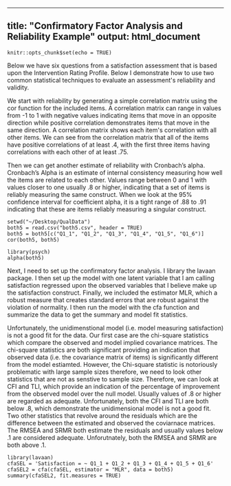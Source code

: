 

---
title: "Confirmatory Factor Analysis and Reliability Example"
output: html_document
---

```{r setup, include=FALSE}
knitr::opts_chunk$set(echo = TRUE)
```
Below we have six questions from a satisfaction assessment that is based upon the Intervention Rating Profile.  Below I demonstrate how to use two common statistical techniques to evaluate an assessment's reliability and validity.  

We start with reliability by generating a simple correlation matrix using the cor function for the included items.  A correlation matrix can range in values from -1 to 1 with negative values indicating items that move in an opposite direction while positive correlation demonstrates items that move in the same direction.  A correlation matrix shows each item's correlation with all other items.  We can see from the correlation matrix that all of the items have positive correlations of at least .4, with the first three items having correlations with each other of at least .75.  


Then we can get another estimate of reliability with Cronbach’s alpha.  Cronbach’s Alpha is an estimate of internal consistency measuring how well the items are related to each other.  Values range between 0 and 1 with values closer to one usually .8 or higher, indicating that a set of items is reliably measuring the same construct.  When we look at the 95% confidence interval for coefficient alpha, it is a tight range of .88 to .91 indicating that these are items reliably measuring a singular construct.
```{r}
setwd("~/Desktop/QualData")
both5 = read.csv("both5.csv", header = TRUE)
both5 = both5[c("Q1_1", "Q1_2", "Q1_3", "Q1_4", "Q1_5", "Q1_6")]
cor(both5, both5)

library(psych)
alpha(both5)

```
Next, I need to set up the confirmatory factor analysis.  I library the lavaan package. I then set up the model with one latent variable that I am calling satisfaction regressed upon the observed variables that I believe make up the satisfaction construct.  Finally, we included the estimator MLR, which a robust measure that creates standard errors that are robust against the violation of normality.  I then run the model with the cfa function and summarize the data to get the summary and model fit statistics.

Unfortunately, the unidimenstional model (i.e. model measuring satisfaction) is not a good fit for the data.  Our first case are the chi-square statistics which compare the observed and model implied covariance matrices.  The chi-square statistics are both significant providing an indication that observed data (i.e. the covariance matrix of items) is significantly different from the model estiamted.  However, the Chi-square statistic is notoriously problematic with large sample sizes therefore, we need to look other statistics that are not as senstive to sample size.  Therefore, we can look at CFI and TLI, which provide an indication of the percentage of improvement from the observed model over the null model.  Usually values of .8 or higher are regarded as adequate.  Unfortunately, both the CFI and TLI are both below .8, which demonstrate the unidimensional model is not a good fit.  Two other statistics that revolve around the residuals which are the difference between the estimated and observed the coviarnace matrices.  The RMSEA and SRMR both estimate the residuals and usually values below .1 are considered adequate.  Unforutnately, both the RMSEA and SRMR are both above .1.
```{r}
library(lavaan)
cfaSEL = 'Satisfaction = ~ Q1_1 + Q1_2 + Q1_3 + Q1_4 + Q1_5 + Q1_6'
cfaSEL2 = cfa(cfaSEL, estimator = "MLR", data = both5)
summary(cfaSEL2, fit.measures = TRUE)
```




